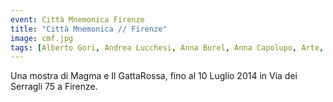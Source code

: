 ```yaml
---
event: Città Mnemonica Firenze
title: "Città Mnemonica // Firenze"
image: cmf.jpg
tags: [Alberto Gori, Andrea Lucchesi, Anna Burel, Anna Capolupo, Arte, Carmelo Cutuli, città, Incisione, Ines Von Bonhorst, Installazione, Jacopo Rachlik, Jaime Valtierra, João Leitão, Laura Calloni, Magma, Marco Zamburru, memoria, Pascal Ancel Bartholdi, Pittura, Rebecca Filippi, Rodrigo César Ferreira, Rupert Jaeger, Scultura, Sebastiano Benegiamo, spazi urbani, Videoarte, William Howard, Yasmine Dainelli, Yuri Pirondi]
---
```

Una mostra di Magma e Il GattaRossa, fino al 10 Luglio 2014 in Via dei Serragli 75 a Firenze.
